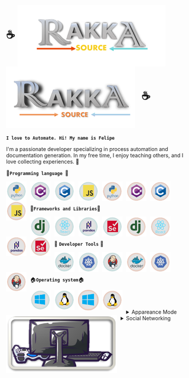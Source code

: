 
# :coffee: <img align="center" width="400px" style="padding-right:10px" alt="RakkaSource" src="/static/Icons/darkMode/logo.png/#gh-dark-mode-only" /> <img align="center" width="350px" style="padding-right:10px" alt="RakkaSource" src="/static/Icons/lightMode/logo.png/#gh-light-mode-only" /> :coffee: 

**`I love to Automate. Hi! My name is Felipe`**

 I'm a passionate developer specializing in process automation and documentation generation. In my free time, I enjoy teaching others, and I love collecting experiences. 🚀

 :construction:**`Programming language `**:construction:
 

<a href="https://www.python.org/#gh-dark-mode-only"><img align="left" width="55px" style="padding-right:10px" alt="Python" src="/static/Icons/darkMode/python-original-wordmark.svg#gh-dark-mode-only" /></a>
<a href="https://learn.microsoft.com/es-es/dotnet/csharp/#gh-dark-mode-only"><img align="left" width="55px" style="padding-right:10px" alt="C#" src="/static/Icons/darkMode/csharp-original.svg#gh-dark-mode-only" /></a>
<a href="https://learn.microsoft.com/es-es/cpp/c-language/?view=msvc-170#gh-dark-mode-only"><img align="left" width="55px" style="padding-right:10px" alt="C" src="/static/Icons/darkMode/c-original.svg#gh-dark-mode-only" /></a>
<a href="https://developer.mozilla.org/es/docs/Web/JavaScript#gh-dark-mode-only"><img align="left" width="55px" style="padding-right:10px" alt="JS" src="/static/Icons/darkMode/javascript-original.svg#gh-dark-mode-only" /> </a>

<a href="https://www.python.org/#gh-light-mode-only"><img align="left" width="55px" style="padding-right:10px" alt="Python" src="/static/Icons/lightMode/python-original-wordmark.svg#gh-light-mode-only" /></a>
<a href="https://learn.microsoft.com/es-es/dotnet/csharp/#gh-light-mode-only"><img align="left" width="55px" style="padding-right:10px" alt="C#" src="/static/Icons/lightMode/csharp-original.svg#gh-light-mode-only" /></a>
<a href="https://learn.microsoft.com/es-es/cpp/c-language/?view=msvc-170#gh-light-mode-only"><img align="left" width="55px" style="padding-right:10px" alt="C" src="/static/Icons/lightMode/c-original.svg#gh-light-mode-only" /></a>
<a href="https://developer.mozilla.org/es/docs/Web/JavaScript#gh-light-mode-only"><img align="left" width="55px" style="padding-right:10px" alt="JS" src="/static/Icons/lightMode/javascript-original.svg#gh-light-mode-only" /> </a>
<br />
<br />
<br />

:pill:**`Frameworks and Libraries`**:pill:

<a href="https://www.djangoproject.com/#gh-dark-mode-only"><img align="left" width="55px" style="padding-right:10px" alt="Django" src="/static/Icons/darkMode/django-plain.svg#gh-dark-mode-only" /></a>
<a href="https://react.dev/#gh-dark-mode-only"><img align="left" width="55px" style="padding-right:10px" alt="React" src="/static/Icons/darkMode/react-original-wordmark.svg#gh-dark-mode-only" /></a>
<a href="https://pandas.pydata.org/#gh-dark-mode-only"><img align="left" width="55px" style="padding-right:10px" alt="Pandas PY" src="/static/Icons/darkMode/pandas-original-wordmark.svg#gh-dark-mode-only" /></a>
<a href="https://selenium-python.readthedocs.io/#gh-dark-mode-only"><img align="left" width="55px" style="padding-right:10px" alt="Selenium" src="/static/Icons/darkMode/selenium-original.svg#gh-dark-mode-only" /></a>

<a href="https://www.djangoproject.com/#gh-light-mode-only"><img align="left" width="55px" style="padding-right:10px" alt="Django" src="/static/Icons/lightMode/django-plain.svg#gh-light-mode-only" /></a>
<a href="https://react.dev/#gh-light-mode-only"><img align="left" width="55px" style="padding-right:10px" alt="React" src="/static/Icons/lightMode/react-original-wordmark.svg#gh-light-mode-only" /></a>
<a href="https://pandas.pydata.org/#gh-light-mode-only"><img align="left" width="55px" style="padding-right:10px" alt="Pandas PY" src="/static/Icons/lightMode/pandas-original-wordmark.svg#gh-light-mode-only" /></a>
<a href="https://selenium-python.readthedocs.io/#gh-light-mode-only"><img align="left" width="55px" style="padding-right:10px" alt="Selenium" src="/static/Icons/lightMode/selenium-original.svg#gh-light-mode-only" /></a>


<br />
<br />
<br />

🧰 **`Developer Tools`** 🧰

<a href="https://www.docker.com/#gh-dark-mode-only"><img align="left" width="55px" style="padding-right:10px" alt="Docker" src="/static/Icons/darkMode/docker-original-wordmark.svg#gh-dark-mode-only" /></a>
<a href="https://kubernetes.io/#gh-dark-mode-only"><img align="left" width="55px" style="padding-right:10px" alt="Kubernet" src="/static/Icons/darkMode/kubernetes-plain.svg#gh-dark-mode-only" /></a>
<a href="https://www.jenkins.io/#gh-dark-mode-only"><img align="left" width="55px" style="padding-right:10px" alt="Jenkins" src="/static/Icons/darkMode/jenkins-original.svg#gh-dark-mode-only" /></a>


<a href="https://www.docker.com/#gh-light-mode-only"><img align="left" width="55px" style="padding-right:10px" alt="Docker" src="/static/Icons/lightMode/docker-original-wordmark.svg#gh-light-mode-only" /></a>
<a href="https://kubernetes.io/#gh-light-mode-only"><img align="left" width="55px" style="padding-right:10px" alt="Kubernet" src="/static/Icons/lightMode/kubernetes-plain.svg#gh-light-mode-only" /></a>
<a href="https://www.jenkins.io/#gh-light-mode-only"><img align="left" width="55px" style="padding-right:10px" alt="Jenkins" src="/static/Icons/lightMode/jenkins-original.svg#gh-light-mode-only" /></a>

<br />
<br />
<br />

:house:**`Operating system`**:house:

<a href="https://learn.microsoft.com/es-es/#gh-dark-mode-only"><img align="left" width="55px" style="padding-right:10px" alt="Windows" src="/static/Icons/darkMode/windows-original.svg#gh-dark-mode-only" /></a>
<a href="https://www.redhat.com/en/services/training-and-certification#gh-dark-mode-only"><img align="left" width="55px" style="padding-right:10px" alt="Linux" src="/static/Icons/darkMode/linux-original.svg#gh-dark-mode-only" /></a>

<a href="https://learn.microsoft.com/es-es/#gh-light-mode-only"><img align="left" width="55px" style="padding-right:10px" alt="Windows" src="/static/Icons/lightMode/windows-original.svg#gh-light-mode-only" /></a>
<a href="https://www.redhat.com/en/services/training-and-certification#gh-light-mode-only"><img align="left" width="55px" style="padding-right:10px" alt="Linux" src="/static/Icons/lightMode/linux-original.svg#gh-light-mode-only" /></a>

<br />
<br />
<br />

<details>
  <summary>Appareance Mode <img align="left" width="300px" style="padding-right:10px" alt="LinkedIn" src="/static/Icons/BaseIcons/LogoRakkautta.png" /> </summary>
  <a href="https://github.com/settings/appearance#gh-dark-mode-only"><img align="left" width="500px" style="padding-right:10px" alt="Windows" src="/static/Icons/darkMode/lightMode.jpg#gh-dark-mode-only" /></a>
  <a href="https://github.com/settings/appearance#gh-light-mode-only"><img align="left" width="500px" style="padding-right:10px" alt="Windows" src="/static/Icons/lightMode/darkMode.jpg#gh-light-mode-only" /></a>
</details>
<details>
  <summary>Social Networking</summary>
  <a href="https://www.linkedin.com/in/felipe-andres-gutierrez-benitez-3b82681a3/"><img align="left" width="500px" style="padding-right:10px" alt="LinkedIn" src="/static/Icons/BaseIcons/linkedin.svg" /></a>
  <a href="https://www.tiktok.com/@rakkasource#gh-dark-mode-only"><img align="left" width="500px" style="padding-right:10px" alt="Windows" src="/static/Icons/darkMode/tiktok.svg#gh-dark-mode-only" /></a>
  <a href="https://www.tiktok.com/@rakkasource#gh-light-mode-only"><img align="left" width="500px" style="padding-right:10px" alt="Windows" src="/static/Icons/lightMode/tiktok.svg#gh-light-mode-only" /></a>

</details>
